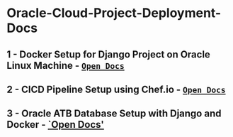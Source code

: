 # Oracle-Cloud-Project-Deployment-Docs

## 1 - Docker Setup for Django Project on Oracle Linux Machine - [`Open Docs`](https://github.com/Rajsoni03/Oracle-Cloud-Project-Deployment-Docs/blob/main/Deploy_Django_Project_on_VM_with_Docker.md) 

## 2 - CICD Pipeline Setup using Chef.io - [`Open Docs`](https://github.com/Rajsoni03/Oracle-Cloud-Project-Deployment-Docs/blob/main/DevOps_Pipeline_Setup.md)

## 3 - Oracle ATB Database Setup with Django and Docker - [`Open Docs'](https://github.com/Rajsoni03/Oracle-Cloud-Project-Deployment-Docs/blob/main/Oracle_ATB_Database_Setup_with_Django.md)

